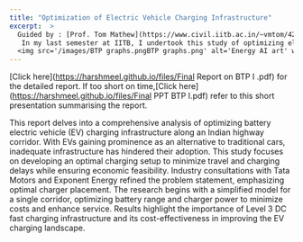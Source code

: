 ```yaml
---
title: "Optimization of Electric Vehicle Charging Infrastructure"
excerpt:  >
  Guided by : [Prof. Tom Mathew](https://www.civil.iitb.ac.in/~vmtom/4201-bioData/tvmcv/tvmcv.html)-Optimisation Theory-Sustainable Infrastructure-Electric Vehicle<br/>
   In my last semester at IITB, I undertook this study of optimizing electric vehicle (EV) charging infrastructure along a pivotal Indian highway. Originating from my BTech Technical Project, this study leverages Optimization theory and established methodologies to formulate an efficient EV charging framework for the Mumbai-Pune route.This project ignited my interest in the realm of optimization research and computing.<br/>  
  <img src='/images/BTP graphs.pngBTP graphs.png' alt='Energy AI art' width='500px'>
---
```

[Click here](https://harshmeel.github.io/files/Final Report on BTP I .pdf) for the detailed report. If too short on time,[Click here](https://harshmeel.github.io/files/Final PPT BTP I.pdf) refer to this short presentation summarising the report.

This report delves into a comprehensive analysis of optimizing battery electric vehicle (EV) charging infrastructure along an Indian highway corridor. With EVs gaining prominence as an alternative to traditional cars, inadequate infrastructure has hindered their adoption. This study focuses on developing an optimal charging setup to minimize travel and charging delays while ensuring economic feasibility. Industry consultations with Tata Motors and Exponent Energy refined the problem statement, emphasizing optimal charger placement. The research begins with a simplified model for a single corridor, optimizing battery range and charger power to minimize costs and enhance service. Results highlight the importance of Level 3 DC fast charging infrastructure and its cost-effectiveness in improving the EV charging landscape.